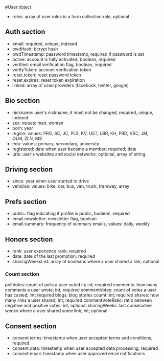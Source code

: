 #User object 
* roles: array of user roles in a form collection:role, optional

## Auth section

* email: required, unique, indexed
* pwdHash: bcrypt hash
* pwdTimestamp: password timestamp, required if password is set
* active: account is fully activated, boolean, required
* verified: email verification flag, boolean, required
* verifyToken: account verification token
* reset.token: reset password token
* reset.expires: reset token expiration
* linked: array of used providers (facebook, twitter, google)

## Bio section

* nickname: user's nickname, it must not be changed, required, unique, indexed
* sex: values: man, woman
* born: year
* region: values: PRG, SC, JC, PLS, KV, UST, LBR, KH, PRD, VSC, JM, OLM, ZLN, MS
* edu: values: primary, secondary, university
* registered: date when user became a member; required; date
* urls: user's websites and social networks; optional; array of string

## Driving section

* since: year when user started to drive
* vehicles: values: bike, car, bus, van, truck, tramway; array

## Prefs section

* public: flag indicating if profile is public, boolean, required
* email.newsletter: newsletter flag, boolean
* email.summary: frequency of summary emails, values: daily, weekly

## Honors section

* rank: user experience rank; required
* date: date of the last promotion; required
* sharingWeeksList: array of booleans where a user shared a link; optional

### Count section
pollVotes: count of polls a user voted in; int; required
comments: how many comments a user wrote; int; required
commentVotes: count of votes a user has casted; int; required 
blogs: blog stories coumt; int; required
shares: how many links a user shared; int; required
commentVoteRatio: ratio between negative and positive votes; int; optional
sharingWeeks: last consecutive weeks where a user shared some link; int; optional

## Consent section

* consent.terms: timestamp when user accepted terms and conditions, required
* consent.data: timestamp when user accepted data processing, required
* consent.email: timestamp when user approved email notifications

